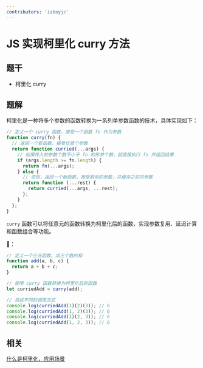 ```yaml
---
contributors: 'isboyjc'
---
```


# JS 实现柯里化 curry 方法


## 题干

- 柯里化 curry 



## 题解

<!-- ::: details 点我查看题解 -->

柯里化是一种将多个参数的函数转换为一系列单参数函数的技术，具体实现如下：

```js
// 定义一个 curry 函数，接受一个函数 fn 作为参数
function curry(fn) {
  // 返回一个新函数，接受任意个参数
  return function curried(...args) {
    // 如果传入的参数个数不小于 fn 的形参个数，就直接执行 fn 并返回结果
    if (args.length >= fn.length) {
      return fn(...args);
    } else {
      // 否则，返回一个新函数，接受剩余的参数，并缓存之前的参数
      return function (...rest) {
        return curried(...args, ...rest);
      };
    }
  };
}
```

`curry` 函数可以将任意元的函数转换为柯里化后的函数，实现参数复用、延迟计算和函数组合等功能。

🌰：

```js
// 定义一个三元函数，求三个数的和
function add(a, b, c) {
  return a + b + c;
}

// 使用 curry 函数转换为柯里化后的函数
let curriedAdd = curry(add);

// 测试不同的调用方式
console.log(curriedAdd(1)(2)(3)); // 6
console.log(curriedAdd(1, 2)(3)); // 6
console.log(curriedAdd(1)(2, 3)); // 6
console.log(curriedAdd(1, 2, 3)); // 6
```
<!-- ::: -->


## 相关

[什么是柯里化，应用场景](../core//050function/050040_function_currying.md)
